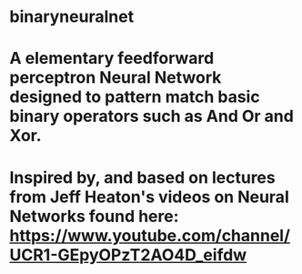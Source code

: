 # binaryneuralnet
# A elementary feedforward perceptron Neural Network designed to pattern match basic binary operators such as And Or and Xor.
#
#
# Inspired by, and based on lectures from Jeff Heaton's videos on Neural Networks found here: https://www.youtube.com/channel/UCR1-GEpyOPzT2AO4D_eifdw
